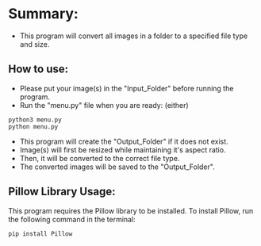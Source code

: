 # Summary:
- This program will convert all images in a folder to a specified file type and size.

## How to use:
- Please put your image(s) in the "Input_Folder" before running the program.
- Run the "menu.py" file when you are ready: (either)
```
python3 menu.py
python menu.py
```
- This program will create the "Output_Folder" if it does not exist.
- Image(s) will first be resized while maintaining it's aspect ratio.
- Then, it will be converted to the correct file type.
- The converted images will be saved to the "Output_Folder".

## Pillow Library Usage:
This program requires the Pillow library to be installed.
To install Pillow, run the following command in the terminal:
```
pip install Pillow
```
